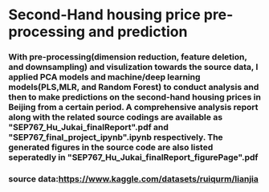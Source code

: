 #  Second-Hand housing price pre-processing and prediction

### With pre-processing(dimension reduction, feature deletion, and downsampling) and visulization towards the source data, I applied PCA models and machine/deep learning models(PLS,MLR, and Random Forest) to conduct analysis and then to make predictions on the second-hand housing prices in Beijing from a certain period. A comprehensive analysis report along with the related source codings are available as "SEP767_Hu_Jukai_finalReport".pdf and "SEP767_final_project_ipynb".ipynb respectively. The generated figures in the source code are also listed seperatedly in "SEP767_Hu_Jukai_finalReport_figurePage".pdf

### source data:https://www.kaggle.com/datasets/ruiqurm/lianjia
